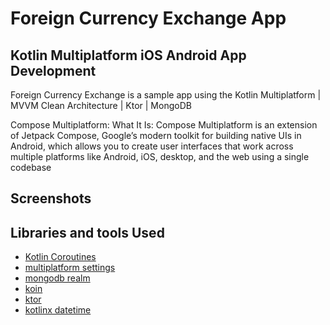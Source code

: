 # Foreign Currency Exchange App 

## Kotlin Multiplatform iOS Android App Development

Foreign Currency Exchange is a sample app using the Kotlin Multiplatform | MVVM Clean Architecture | Ktor | MongoDB

Compose Multiplatform:
What It Is: Compose Multiplatform is an extension of Jetpack Compose, Google’s modern toolkit for building native UIs in Android, which allows you to create user interfaces that work across multiple platforms like Android, iOS, desktop, and the web using a single codebase

## Screenshots



## Libraries and tools Used

* [Kotlin Coroutines](https://developer.android.com/kotlin/coroutines)
* [multiplatform settings](https://github.com/russhwolf/multiplatform-settings)
* [mongodb realm](https://github.com/realm)
* [koin](https://github.com/InsertKoinIO/koin)
* [ktor](https://github.com/ktorio/ktor)
* [kotlinx datetime](https://github.com/Kotlin/kotlinx-datetime)








